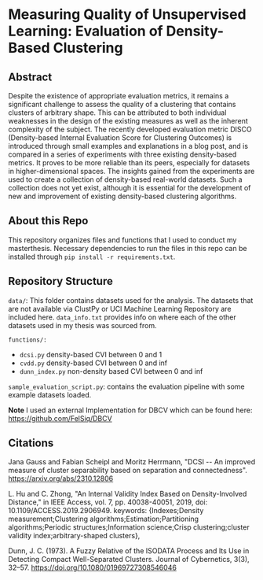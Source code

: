 # Measuring Quality of Unsupervised Learning: Evaluation of Density-Based Clustering

## Abstract
Despite the existence of appropriate evaluation metrics, it remains a significant challenge to assess the quality of a clustering that contains clusters of arbitrary shape. This can be attributed to both individual weaknesses in the design of the existing measures as well as the inherent complexity of the subject. The recently developed evaluation metric DISCO (Density-based Internal Evaluation Score for Clustering Outcomes) is introduced through small examples and explanations in a blog post, and is compared in a series of experiments with three existing density-based metrics. It proves to be more reliable than its peers, especially for datasets in higher-dimensional spaces. The insights gained from the experiments are used to create a collection of density-based real-world datasets. Such a collection does not yet exist, although it is essential for the development of new and improvement of existing density-based clustering algorithms.

## About this Repo
This repository organizes files and functions that I used to conduct my masterthesis.
Necessary dependencies to run the files in this repo can be installed through `pip install -r requirements.txt`.

## Repository Structure
`data/`: This folder contains datasets used for the analysis. 
The datasets that are not available via ClustPy or UCI Machine Learning Repository are included here. `data_info.txt` provides info on where each of the other datasets used in my thesis was sourced from.

`functions/:`
- `dcsi.py` density-based CVI between 0 and 1
- `cvdd.py` density-based CVI between 0 and inf
- `dunn_index.py` non-density based CVI between 0 and inf

`sample_evaluation_script.py`: contains the evaluation pipeline with some example datasets loaded.

**Note**
I used an external Implementation for DBCV which can be found here: https://github.com/FelSiq/DBCV

## Citations
Jana Gauss and Fabian Scheipl and Moritz Herrmann, "DCSI -- An improved measure of cluster separability based on separation and connectedness". https://arxiv.org/abs/2310.12806

L. Hu and C. Zhong, "An Internal Validity Index Based on Density-Involved Distance," in IEEE Access, vol. 7, pp. 40038-40051, 2019,
doi: 10.1109/ACCESS.2019.2906949. keywords: {Indexes;Density measurement;Clustering algorithms;Estimation;Partitioning algorithms;Periodic structures;Information science;Crisp clustering;cluster validity index;arbitrary-shaped clusters},

Dunn, J. C. (1973). A Fuzzy Relative of the ISODATA Process and Its Use in Detecting Compact Well-Separated Clusters. Journal of Cybernetics, 3(3), 32–57. https://doi.org/10.1080/01969727308546046

